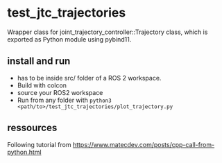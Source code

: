# test_jtc_trajectories

Wrapper class for joint_trajectory_controller::Trajectory class, which is exported as Python module using pybind11.

## install and run
* has to be inside src/ folder of a ROS 2 workspace.
* Build with colcon
* source your ROS2 workspace
* Run from any folder with `python3 <path/to>/test_jtc_trajectories/plot_trajectory.py` 

## ressources
Following tutorial from https://www.matecdev.com/posts/cpp-call-from-python.html